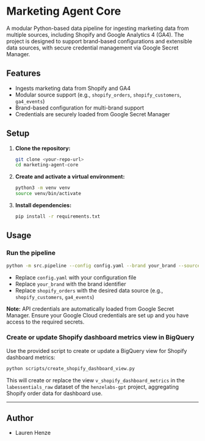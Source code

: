 # Marketing Agent Core

A modular Python-based data pipeline for ingesting marketing data from multiple sources, including Shopify and Google Analytics 4 (GA4). The project is designed to support brand-based configurations and extensible data sources, with secure credential management via Google Secret Manager.

## Features

- Ingests marketing data from Shopify and GA4
- Modular source support (e.g., `shopify_orders`, `shopify_customers`, `ga4_events`)
- Brand-based configuration for multi-brand support
- Credentials are securely loaded from Google Secret Manager

## Setup

1. **Clone the repository:**

   ```sh
   git clone <your-repo-url>
   cd marketing-agent-core
   ```

2. **Create and activate a virtual environment:**

   ```sh
   python3 -m venv venv
   source venv/bin/activate
   ```

3. **Install dependencies:**
   ```sh
   pip install -r requirements.txt
   ```

## Usage

### Run the pipeline

```sh
python -m src.pipeline --config config.yaml --brand your_brand --source shopify_orders
```

- Replace `config.yaml` with your configuration file
- Replace `your_brand` with the brand identifier
- Replace `shopify_orders` with the desired data source (e.g., `shopify_customers`, `ga4_events`)

**Note:** API credentials are automatically loaded from Google Secret Manager. Ensure your Google Cloud credentials are set up and you have access to the required secrets.

### Create or update Shopify dashboard metrics view in BigQuery

Use the provided script to create or update a BigQuery view for Shopify dashboard metrics:

```sh
python scripts/create_shopify_dashboard_view.py
```

This will create or replace the view `v_shopify_dashboard_metrics` in the `labessentials_raw` dataset of the `henzelabs-gpt` project, aggregating Shopify order data for dashboard use.

---

## Author

- Lauren Henze
